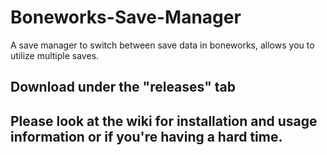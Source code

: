 # Boneworks-Save-Manager
A save manager to switch between save data in boneworks, allows you to utilize multiple saves.
## Download under the "releases" tab
## Please look at the wiki for installation and usage information or if you're having a hard time.
